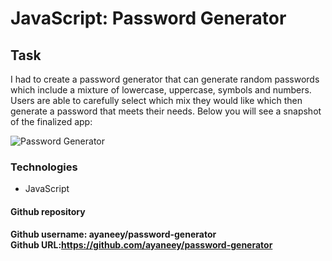 # JavaScript: Password Generator

## Task

I had to create a password generator that can generate random passwords which include a mixture of lowercase, uppercase, symbols and numbers. Users are able to carefully select which mix they would like which then generate a password that meets their needs. Below you will see a snapshot of the finalized app:

![Password Generator ](https://user-images.githubusercontent.com/108099259/180057390-33ff1982-09ea-4d6f-8ce3-4854cd187b8f.jpg)

### Technologies
- JavaScript



#### Github repository

<b>Github username: ayaneey/password-generator
<br>
<b>Github URL:https://github.com/ayaneey/password-generator
